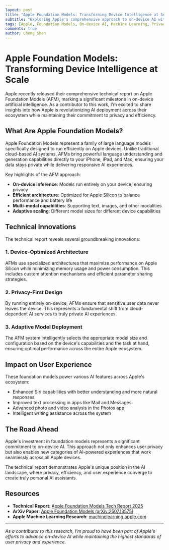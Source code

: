 ```yaml
---
layout: post
title: "Apple Foundation Models: Transforming Device Intelligence at Scale"
subtitle: "Exploring Apple's comprehensive approach to on-device AI with foundation models"
tags: [Apple, Foundation Models, On-device AI, Machine Learning, Privacy]
comments: true
author: Cheng Shen
---
```


# Apple Foundation Models: Transforming Device Intelligence at Scale

Apple recently released their comprehensive technical report on Apple Foundation Models (AFM), marking a significant milestone in on-device artificial intelligence. As a contributor to this work, I'm excited to share insights into how Apple is revolutionizing AI deployment across their ecosystem while maintaining their commitment to privacy and efficiency.

## What Are Apple Foundation Models?

Apple Foundation Models represent a family of large language models specifically designed to run efficiently on Apple devices. Unlike traditional cloud-based AI systems, AFMs bring powerful language understanding and generation capabilities directly to your iPhone, iPad, and Mac, ensuring your data stays private while delivering responsive AI experiences.

Key highlights of the AFM approach:

- **On-device inference**: Models run entirely on your device, ensuring privacy
- **Efficient architecture**: Optimized for Apple Silicon to balance performance and battery life
- **Multi-modal capabilities**: Supporting text, images, and other modalities
- **Adaptive scaling**: Different model sizes for different device capabilities

## Technical Innovations

The technical report reveals several groundbreaking innovations:

### 1. Device-Optimized Architecture
AFMs use specialized architectures that maximize performance on Apple Silicon while minimizing memory usage and power consumption. This includes custom attention mechanisms and efficient parameter sharing strategies.

### 2. Privacy-First Design
By running entirely on-device, AFMs ensure that sensitive user data never leaves the device. This represents a fundamental shift from cloud-dependent AI services to truly private AI experiences.

### 3. Adaptive Model Deployment
The AFM system intelligently selects the appropriate model size and configuration based on the device's capabilities and the task at hand, ensuring optimal performance across the entire Apple ecosystem.

## Impact on User Experience

These foundation models power various AI features across Apple's ecosystem:

- Enhanced Siri capabilities with better understanding and more natural responses
- Improved text processing in apps like Mail and Messages
- Advanced photo and video analysis in the Photos app
- Intelligent writing assistance across the system

## The Road Ahead

Apple's investment in foundation models represents a significant commitment to on-device AI. This approach not only enhances user privacy but also enables new categories of AI-powered experiences that work seamlessly across all Apple devices.

The technical report demonstrates Apple's unique position in the AI landscape, where privacy, efficiency, and user experience converge to create truly personal AI assistants.

## Resources

- **Technical Report**: [Apple Foundation Models Tech Report 2025](https://machinelearning.apple.com/research/apple-foundation-models-tech-report-2025)
- **ArXiv Paper**: [Apple Foundation Models (arXiv:2507.13575)](https://arxiv.org/abs/2507.13575)
- **Apple Machine Learning Research**: [machinelearning.apple.com](https://machinelearning.apple.com)

---

*As a contributor to this research, I'm proud to have been part of Apple's efforts to advance on-device AI while maintaining the highest standards of user privacy and experience.*